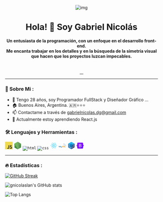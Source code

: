 <div id="header" align="center">
    <img width="200" src="https://media.giphy.com/media/wwg1suUiTbCY8H8vIA/giphy-downsized-large.gif" alt="img">
    <h1 align="center">Hola! 👋 Soy Gabriel Nicolás</h1>
    <h4>Un entusiasta de la programación, con un enfoque en el desarrollo front-end.<br>Me encanta trabajar en los detalles y en la búsqueda de la simetría visual que hacen que los proyectos luzcan impecables.</b></h4>
</div>
<br>
<div align="center">
    <a href="https://github.com/gnicolaslan">
        <img src="https://img.shields.io/github/followers/gnicolaslan?color=FEB240&logo=github&style=for-the-badge" alt="">
    </a>
    <a href="https://www.linkedin.com/in/gnicolaslan/">
        <img src="https://img.shields.io/badge/LinkedIn-FEB240?style=for-the-badge&logo=linkedin&logoColor=black" alt="">
    </a>
    <a href="https://www.instagram.com/gnicolaslan">
        <img src="https://img.shields.io/badge/Instagram-FEB240?style=for-the-badge&logo=instagram&logoColor=black" alt="">
    </a>
    <a href="https://www.behance.net/gabrielnicolasLNZT">
        <img src="https://img.shields.io/badge/Behance-FEB240?style=for-the-badge&logo=behance&logoColor=black" alt="">
    </a>
</div>
 
---
### 💬 Sobre Mi :
- 👾 Tengo 28 años, soy Programador FullStack y Diseñador Gráfico ...
- 🏠 Buenos Aires, Argentina. 🇦🇷⭐⭐⭐
- 📫 Contactame a través de gabrielnicolas.dg@gmail.com
- 🌱 Actualmente estoy aprendiendo React.js

### 🛠️ Lenguajes y Herramientas :
<code><img height="25" alt="javascript" src="https://raw.githubusercontent.com/github/explore/80688e429a7d4ef2fca1e82350fe8e3517d3494d/topics/javascript/javascript.png"></code>
<code><img height="25" alt="nodejs" src="https://raw.githubusercontent.com/github/explore/80688e429a7d4ef2fca1e82350fe8e3517d3494d/topics/nodejs/nodejs.png"></code>
<code><img height="25" alt="html" src="https://img.freepik.com/iconos-gratis/html5_318-903450.jpg"></code>
<code><img height="25" alt="css" src="https://upload.wikimedia.org/wikipedia/commons/thumb/6/62/CSS3_logo.svg/2048px-CSS3_logo.svg.png"></code>
<code><img height="25" alt="react" src="https://raw.githubusercontent.com/github/explore/80688e429a7d4ef2fca1e82350fe8e3517d3494d/topics/react/react.png"></code>
<code><img height="25" alt="mysql" src="https://github.com/devicons/devicon/blob/1119b9f84c0290e0f0b38982099a2bd027a48bf1/icons/mysql/mysql-original-wordmark.svg"></code>
<code><img height="25" alt="sql" src="https://github.com/devicons/devicon/blob/1119b9f84c0290e0f0b38982099a2bd027a48bf1/icons/sequelize/sequelize-original.svg"></code>
<code><img height="25" alt="bs" src="https://github.com/devicons/devicon/blob/1119b9f84c0290e0f0b38982099a2bd027a48bf1/icons/bootstrap/bootstrap-original.svg"></code>

---

### 🔥 Estadísticas :
[![GitHub Streak](http://github-readme-streak-stats.herokuapp.com?user=gnicolaslan&theme=gruvbox&locale=es&date_format=j%20M%5B%20Y%5D&mode=weekly)](https://git.io/streak-stats)

![gnicolaslan's GitHub stats](https://github-readme-stats.vercel.app/api?username=gnicolaslan&show_icons=true&theme=gruvbox)

![Top Langs](https://github-readme-stats.vercel.app/api/top-langs/?username=gnicolaslan&theme=gruvbox)


